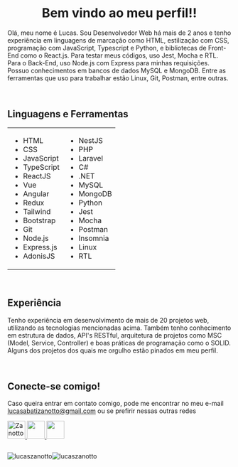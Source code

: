 
<h1 align="center">Bem vindo ao meu perfil!!</h1>

Olá, meu nome é Lucas. Sou Desenvolvedor Web há mais de 2 anos e tenho experiência em linguagens de marcação como HTML, estilização com CSS, programação com JavaScript, Typescript e Python, e bibliotecas de Front-End como o React.js. Para testar meus códigos, uso Jest, Mocha e RTL. Para o Back-End, uso Node.js com Express para minhas requisições. Possuo conhecimentos em bancos de dados MySQL e MongoDB. Entre as ferramentas que uso para trabalhar estão Linux, Git, Postman, entre outras.

<br/>

## **Linguagens e Ferramentas**

<table>
  <tr>
    <td>
      <ul>
        <li>HTML</li>
        <li>CSS</li>
        <li>JavaScript</li>
        <li>TypeScript</li>
        <li>ReactJS</li>
        <li>Vue</li>
        <li>Angular</li>
        <li>Redux</li>
        <li>Tailwind</li>
        <li>Bootstrap</li>
        <li>Git</li>
        <li>Node.js</li>
        <li>Express.js</li>
        <li>AdonisJS</li>
      </ul>
    </td>
    <td>
      <ul>
        <li>NestJS</li>
        <li>PHP</li>
        <li>Laravel</li>
        <li>C#</li>
        <li>.NET</li>
        <li>MySQL</li>
        <li>MongoDB</li>
        <li>Python</li>
        <li>Jest</li>
        <li>Mocha</li>
        <li>Postman</li>
        <li>Insomnia</li>
        <li>Linux</li>
        <li>RTL</li>
      </ul>
    </td>
  </tr>
</table>

<br/>

## **Experiência**

Tenho experiência em desenvolvimento de mais de 20 projetos web, utilizando as tecnologias mencionadas acima. Também tenho conhecimento em estrutura de dados, API's RESTful, arquitetura de projetos como MSC (Model, Service, Controller) e boas práticas de programação como o SOLID. Alguns dos projetos dos quais me orgulho estão pinados em meu perfil.

<br/>

## **Conecte-se comigo!**
Caso queira entrar em contato comigo, pode me encontrar no meu e-mail lucasabatizanotto@gmail.com ou se prefirir nessas outras redes
<p align="left">
<a href="https://discord.gg/Zanotto#3280" target="blank"><img src="https://raw.githubusercontent.com/rahuldkjain/github-profile-readme-generator/master/src/images/icons/Social/discord.svg" alt="Zanotto#3280" height="40" width="40" />
</a>
<a href="mailto:lucasabatizanotto@gmail.com"><img src="https://img.icons8.com/color/48/000000/gmail.png" width="40" height="40"/>
</a>
<a href="https://api.whatsapp.com/send?phone=5549999271760"><img src="https://upload.wikimedia.org/wikipedia/commons/thumb/6/6b/WhatsApp.svg/600px-WhatsApp.svg.png" width="40" height="40"/>
</a>
</p>

<div style="display: flex;">
  <p><img src="https://github-readme-stats.vercel.app/api?username=lucaszanotto&show_icons=true&locale=en" alt="lucaszanotto" /></p>
  <p><img src="https://github-readme-stats.vercel.app/api/top-langs?username=lucaszanotto&show_icons=true&locale=en&layout=compact" alt="lucaszanotto" /></p>
</div>
